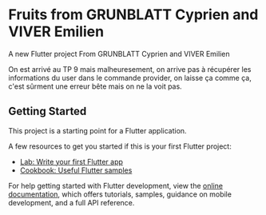 # Fruits from GRUNBLATT Cyprien and VIVER Emilien

A new Flutter project From GRUNBLATT Cyprien and VIVER Emilien

On est arrivé au TP 9 mais malheuresement, on arrive pas à récupérer les informations du user dans le commande provider,
on laisse ça comme ça, c'est sûrment une erreur bête mais on ne la voit pas.

## Getting Started

This project is a starting point for a Flutter application.

A few resources to get you started if this is your first Flutter project:

- [Lab: Write your first Flutter app](https://docs.flutter.dev/get-started/codelab)
- [Cookbook: Useful Flutter samples](https://docs.flutter.dev/cookbook)

For help getting started with Flutter development, view the
[online documentation](https://docs.flutter.dev/), which offers tutorials,
samples, guidance on mobile development, and a full API reference.

